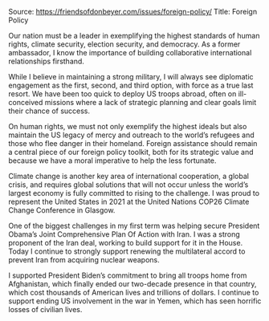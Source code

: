 Source: https://friendsofdonbeyer.com/issues/foreign-policy/
Title:  Foreign Policy

Our nation must be a leader in exemplifying the highest standards of human rights, climate security, election security, and democracy. As a former ambassador, I know the importance of building collaborative international relationships firsthand.

While I believe in maintaining a strong military, I will always see diplomatic engagement as the first, second, and third option, with force as a true last resort. We have been too quick to deploy US troops abroad, often on ill-conceived missions where a lack of strategic planning and clear goals limit their chance of success.

On human rights, we must not only exemplify the highest ideals but also maintain the US legacy of mercy and outreach to the world’s refugees and those who flee danger in their homeland. Foreign assistance should remain a central piece of our foreign policy toolkit, both for its strategic value and because we have a moral imperative to help the less fortunate.

Climate change is another key area of international cooperation, a global crisis, and requires global solutions that will not occur unless the world’s largest economy is fully committed to rising to the challenge. I was proud to represent the United States in 2021 at the United Nations COP26 Climate Change Conference in Glasgow.

One of the biggest challenges in my first term was helping secure President Obama’s Joint Comprehensive Plan Of Action with Iran. I was a strong proponent of the Iran deal, working to build support for it in the House. Today I continue to strongly support renewing the multilateral accord to prevent Iran from acquiring nuclear weapons.

I supported President Biden’s commitment to bring all troops home from Afghanistan, which finally ended our two-decade presence in that country, which cost thousands of American lives and trillions of dollars. I continue to support ending US involvement in the war in Yemen, which has seen horrific losses of civilian lives.

###
